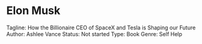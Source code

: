 # Elon Musk

Tagline: How the Billionaire CEO of SpaceX and Tesla is Shaping our Future
Author: Ashlee Vance
Status: Not started
Type: Book
Genre: Self Help